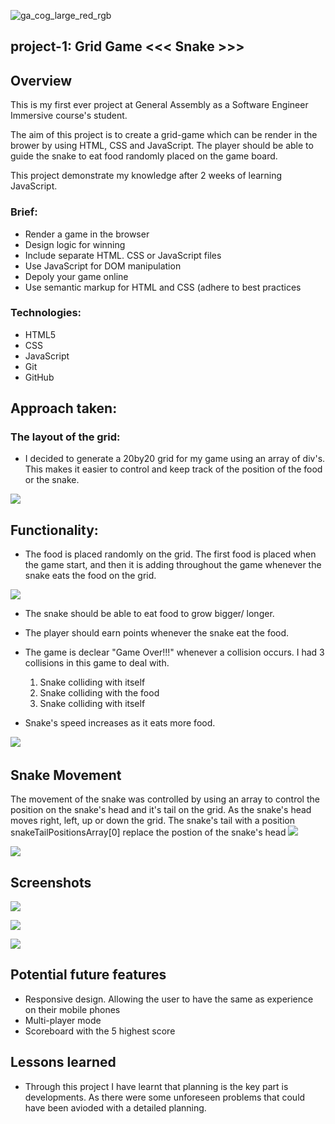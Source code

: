 ![ga_cog_large_red_rgb](https://cloud.githubusercontent.com/assets/40461/8183776/469f976e-1432-11e5-8199-6ac91363302b.png)

## project-1: Grid Game <<< Snake >>>

## Overview 
This is my first ever project at General Assembly as a Software Engineer Immersive course's student.

The aim of this project is to create a grid-game which can be render in the brower by using HTML, CSS and JavaScript.
The player should be able to guide the snake to eat food randomly placed on the game board. 

This project demonstrate my knowledge   after 2 weeks of learning JavaScript.

### Brief:

* Render a game in the browser
* Design logic for winning
* Include separate HTML. CSS or JavaScript files
* Use JavaScript for DOM manipulation 
* Depoly your game online
* Use semantic markup for HTML and CSS (adhere to best practices

### Technologies:

* HTML5
* CSS
* JavaScript
* Git 
* GitHub

## Approach taken:

### The layout of the grid:

* I decided to generate a 20by20 grid for my game using an array of div's. This makes it easier to control and keep track of the position of the food or the snake.

![](https://i.imgur.com/MdCu2A7m.png)


## Functionality: 
* The food is placed randomly on the grid. The first food is placed when the game start, and then it is adding throughout the game whenever the snake eats the food on the grid.


![](https://i.imgur.com/MbSbyMAl.png)

* The snake should be able to eat food to grow bigger/ longer.
* The player should earn points whenever the snake eat the food.
* The game is declear "Game Over!!!" whenever a collision occurs. I had 3 collisions in this game to deal with. 
	1. 	Snake colliding with itself
	2. Snake colliding with the food
	3. Snake colliding with itself

* Snake's speed increases as it eats more food.

![](https://i.imgur.com/QcL2Uwy.png)
![]()

## Snake Movement

The movement of the snake was controlled by using an array to control the position on the snake's head and it's tail on the grid. 
As the snake's head moves right, left, up or down the grid. The snake's tail with a position snakeTailPositionsArray[0] replace the postion of the snake's head 
![](https://i.imgur.com/dqeZucc.png)

![](https://i.imgur.com/CYppHbwl.png)

## Screenshots
![](https://i.imgur.com/n9V3PwJm.png?1)

![](https://i.imgur.com/YE5tutSl.png)

![](https://i.imgur.com/qcH0EAYl.png)

## Potential future features
* Responsive design. Allowing the user to have the same as experience on their mobile phones
* Multi-player mode
* Scoreboard with the 5 highest  score

## Lessons learned

* Through this project I have learnt that planning is the key part is developments. As there were some unforeseen problems that could have been avioded with a detailed planning.



